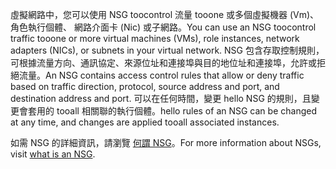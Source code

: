 <span data-ttu-id="57cfe-101">虛擬網路中，您可以使用 NSG toocontrol 流量 tooone 或多個虛擬機器 (Vm)、 角色執行個體、 網路介面卡 (Nic) 或子網路。</span><span class="sxs-lookup"><span data-stu-id="57cfe-101">You can use an NSG toocontrol traffic tooone or more virtual machines (VMs), role instances, network adapters (NICs), or subnets in your virtual network.</span></span> <span data-ttu-id="57cfe-102">NSG 包含存取控制規則，可根據流量方向、通訊協定、來源位址和連接埠與目的地位址和連接埠，允許或拒絕流量。</span><span class="sxs-lookup"><span data-stu-id="57cfe-102">An NSG contains access control rules that allow or deny traffic based on traffic direction, protocol, source address and port, and destination address and port.</span></span> <span data-ttu-id="57cfe-103">可以在任何時間，變更 hello NSG 的規則，且變更會套用的 tooall 相關聯的執行個體。</span><span class="sxs-lookup"><span data-stu-id="57cfe-103">hello rules of an NSG can be changed at any time, and changes are applied tooall associated instances.</span></span>

<span data-ttu-id="57cfe-104">如需 NSG 的詳細資訊，請瀏覽 [何謂 NSG](../articles/virtual-network/virtual-networks-nsg.md)。</span><span class="sxs-lookup"><span data-stu-id="57cfe-104">For more information about NSGs, visit [what is an NSG](../articles/virtual-network/virtual-networks-nsg.md).</span></span>

